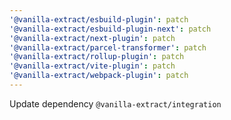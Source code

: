 ```yaml
---
'@vanilla-extract/esbuild-plugin': patch
'@vanilla-extract/esbuild-plugin-next': patch
'@vanilla-extract/next-plugin': patch
'@vanilla-extract/parcel-transformer': patch
'@vanilla-extract/rollup-plugin': patch
'@vanilla-extract/vite-plugin': patch
'@vanilla-extract/webpack-plugin': patch
---
```


Update dependency `@vanilla-extract/integration`
